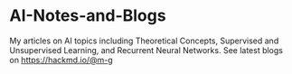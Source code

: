 # AI-Notes-and-Blogs
My articles on AI topics including Theoretical Concepts, Supervised and Unsupervised Learning, and Recurrent Neural Networks. See latest blogs on https://hackmd.io/@m-g
